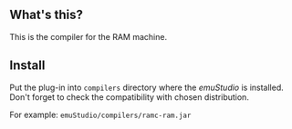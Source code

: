 What's this?
------------

This is the compiler for the RAM machine.

Install
-------

Put the plug-in into `compilers` directory where the *emuStudio* is installed.
Don't forget to check the compatibility with chosen distribution.

For example: `emuStudio/compilers/ramc-ram.jar`
